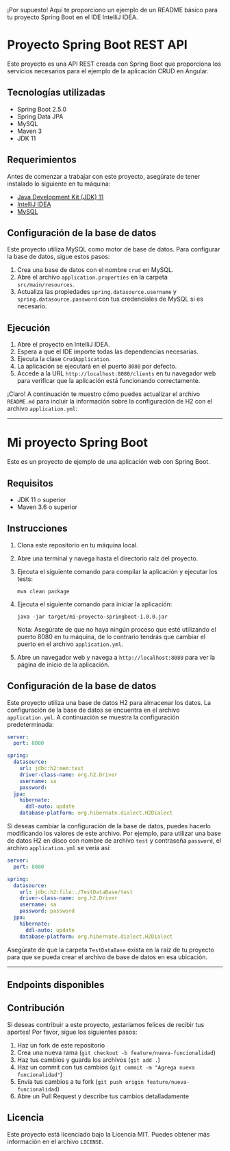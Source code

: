 ¡Por supuesto! Aquí te proporciono un ejemplo de un README básico para tu proyecto Spring Boot en el IDE IntelliJ IDEA.

# Proyecto Spring Boot REST API

Este proyecto es una API REST creada con Spring Boot que proporciona los servicios necesarios para el ejemplo de la aplicación CRUD en Angular.

## Tecnologías utilizadas

- Spring Boot 2.5.0
- Spring Data JPA
- MySQL
- Maven 3
- JDK 11

## Requerimientos

Antes de comenzar a trabajar con este proyecto, asegúrate de tener instalado lo siguiente en tu máquina:

- [Java Development Kit (JDK) 11](https://www.oracle.com/java/technologies/javase-jdk11-downloads.html)
- [IntelliJ IDEA](https://www.jetbrains.com/idea/)
- [MySQL](https://www.mysql.com/downloads/)

## Configuración de la base de datos

Este proyecto utiliza MySQL como motor de base de datos. Para configurar la base de datos, sigue estos pasos:

1. Crea una base de datos con el nombre `crud` en MySQL.
2. Abre el archivo `application.properties` en la carpeta `src/main/resources`.
3. Actualiza las propiedades `spring.datasource.username` y `spring.datasource.password` con tus credenciales de MySQL si es necesario.

## Ejecución

1. Abre el proyecto en IntelliJ IDEA.
2. Espera a que el IDE importe todas las dependencias necesarias.
3. Ejecuta la clase `CrudApplication`.
4. La aplicación se ejecutará en el puerto `8080` por defecto.
5. Accede a la URL `http://localhost:8080/clients` en tu navegador web para verificar que la aplicación está funcionando correctamente.

¡Claro! A continuación te muestro cómo puedes actualizar el archivo `README.md` para incluir la información sobre la configuración de H2 con el archivo `application.yml`:

---

# Mi proyecto Spring Boot

Este es un proyecto de ejemplo de una aplicación web con Spring Boot.

## Requisitos

* JDK 11 o superior
* Maven 3.6 o superior

## Instrucciones

1. Clona este repositorio en tu máquina local.
2. Abre una terminal y navega hasta el directorio raíz del proyecto.
3. Ejecuta el siguiente comando para compilar la aplicación y ejecutar los tests:

   ```
   mvn clean package
   ```

4. Ejecuta el siguiente comando para iniciar la aplicación:

   ```
   java -jar target/mi-proyecto-springboot-1.0.0.jar
   ```

   Nota: Asegúrate de que no haya ningún proceso que esté utilizando el puerto 8080 en tu máquina, de lo contrario tendrás que cambiar el puerto en el archivo `application.yml`.

5. Abre un navegador web y navega a `http://localhost:8080` para ver la página de inicio de la aplicación.

## Configuración de la base de datos

Este proyecto utiliza una base de datos H2 para almacenar los datos. La configuración de la base de datos se encuentra en el archivo `application.yml`. A continuación se muestra la configuración predeterminada:

```yml
server:
  port: 8080

spring:
  datasource:
    url: jdbc:h2:mem:test
    driver-class-name: org.h2.Driver
    username: sa
    password: 
  jpa:
    hibernate:
      ddl-auto: update
    database-platform: org.hibernate.dialect.H2Dialect
```

Si deseas cambiar la configuración de la base de datos, puedes hacerlo modificando los valores de este archivo. Por ejemplo, para utilizar una base de datos H2 en disco con nombre de archivo `test` y contraseña `password`, el archivo `application.yml` se vería así:

```yml
server:
  port: 8080

spring:
  datasource:
    url: jdbc:h2:file:./TestDataBase/test
    driver-class-name: org.h2.Driver
    username: sa
    password: password
  jpa:
    hibernate:
      ddl-auto: update
    database-platform: org.hibernate.dialect.H2Dialect
```

Asegúrate de que la carpeta `TestDataBase` exista en la raíz de tu proyecto para que se pueda crear el archivo de base de datos en esa ubicación.

---



## Endpoints disponibles



## Contribución

Si deseas contribuir a este proyecto, ¡estaríamos felices de recibir tus aportes! Por favor, sigue los siguientes pasos:

1. Haz un fork de este repositorio
2. Crea una nueva rama (`git checkout -b feature/nueva-funcionalidad`)
3. Haz tus cambios y guarda los archivos (`git add .`)
4. Haz un commit con tus cambios (`git commit -m "Agrega nueva funcionalidad"`)
5. Envía tus cambios a tu fork (`git push origin feature/nueva-funcionalidad`)
6. Abre un Pull Request y describe tus cambios detalladamente

## Licencia

Este proyecto está licenciado bajo la Licencia MIT. Puedes obtener más información en el archivo `LICENSE`.
